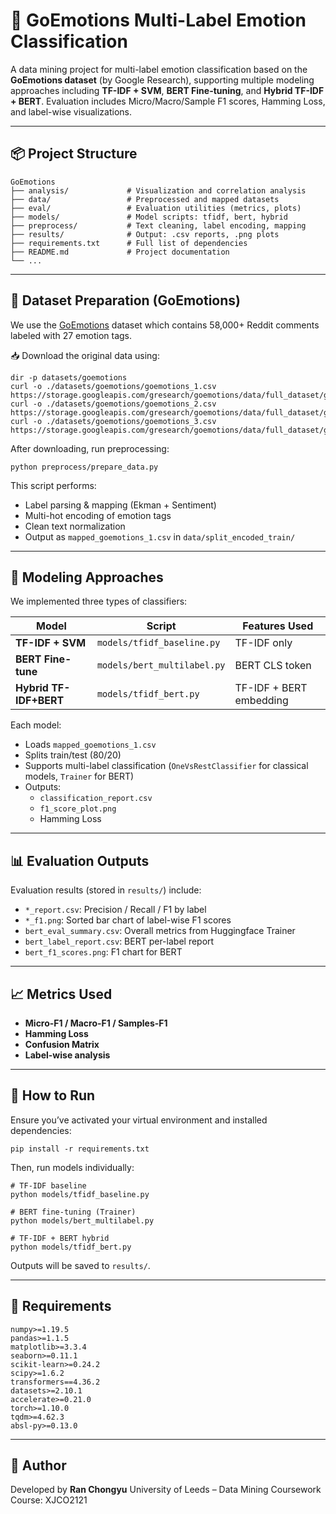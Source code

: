 # 🎯 GoEmotions Multi-Label Emotion Classification

A data mining project for multi-label emotion classification based on the **GoEmotions dataset** (by Google Research), supporting multiple modeling approaches including **TF-IDF + SVM**, **BERT Fine-tuning**, and **Hybrid TF-IDF + BERT**. Evaluation includes Micro/Macro/Sample F1 scores, Hamming Loss, and label-wise visualizations.

------

## 📦 Project Structure

```
GoEmotions
├── analysis/             # Visualization and correlation analysis
├── data/                 # Preprocessed and mapped datasets
├── eval/                 # Evaluation utilities (metrics, plots)
├── models/               # Model scripts: tfidf, bert, hybrid
├── preprocess/           # Text cleaning, label encoding, mapping
├── results/              # Output: .csv reports, .png plots
├── requirements.txt      # Full list of dependencies
├── README.md             # Project documentation
└── ...
```

------

## 📂 Dataset Preparation (GoEmotions)

We use the [GoEmotions](https://github.com/google-research/google-research/tree/master/goemotions) dataset which contains 58,000+ Reddit comments labeled with 27 emotion tags.

📥 Download the original data using:

```
dir -p datasets/goemotions
curl -o ./datasets/goemotions/goemotions_1.csv https://storage.googleapis.com/gresearch/goemotions/data/full_dataset/goemotions_1.csv
curl -o ./datasets/goemotions/goemotions_2.csv https://storage.googleapis.com/gresearch/goemotions/data/full_dataset/goemotions_2.csv
curl -o ./datasets/goemotions/goemotions_3.csv https://storage.googleapis.com/gresearch/goemotions/data/full_dataset/goemotions_3.csv
```

After downloading, run preprocessing:

```
python preprocess/prepare_data.py
```

This script performs:

- Label parsing & mapping (Ekman + Sentiment)
- Multi-hot encoding of emotion tags
- Clean text normalization
- Output as `mapped_goemotions_1.csv` in `data/split_encoded_train/`

------

## 🧠 Modeling Approaches

We implemented three types of classifiers:

| Model                  | Script                      | Features Used           |
| ---------------------- | --------------------------- | ----------------------- |
| **TF-IDF + SVM**       | `models/tfidf_baseline.py`  | TF-IDF only             |
| **BERT Fine-tune**     | `models/bert_multilabel.py` | BERT CLS token          |
| **Hybrid TF-IDF+BERT** | `models/tfidf_bert.py`      | TF-IDF + BERT embedding |



Each model:

- Loads `mapped_goemotions_1.csv`
- Splits train/test (80/20)
- Supports multi-label classification (`OneVsRestClassifier` for classical models, `Trainer` for BERT)
- Outputs:
  - `classification_report.csv`
  - `f1_score_plot.png`
  - Hamming Loss

------

## 📊 Evaluation Outputs

Evaluation results (stored in `results/`) include:

- `*_report.csv`: Precision / Recall / F1 by label
- `*_f1.png`: Sorted bar chart of label-wise F1 scores
- `bert_eval_summary.csv`: Overall metrics from Huggingface Trainer
- `bert_label_report.csv`: BERT per-label report
- `bert_f1_scores.png`: F1 chart for BERT

------

## 📈 Metrics Used

- **Micro-F1 / Macro-F1 / Samples-F1**
- **Hamming Loss**
- **Confusion Matrix**
- **Label-wise analysis**

------

## 🚀 How to Run

Ensure you’ve activated your virtual environment and installed dependencies:

```
pip install -r requirements.txt
```

Then, run models individually:

```
# TF-IDF baseline
python models/tfidf_baseline.py

# BERT fine-tuning (Trainer)
python models/bert_multilabel.py

# TF-IDF + BERT hybrid
python models/tfidf_bert.py
```

Outputs will be saved to `results/`.

------

## 🔧 Requirements

```
numpy>=1.19.5
pandas>=1.1.5
matplotlib>=3.3.4
seaborn>=0.11.1
scikit-learn>=0.24.2
scipy>=1.6.2
transformers==4.36.2
datasets>=2.10.1
accelerate>=0.21.0
torch>=1.10.0
tqdm>=4.62.3
absl-py>=0.13.0
```

------

## 📍 Author

Developed by **Ran Chongyu**
 University of Leeds – Data Mining Coursework
 Course: XJCO2121